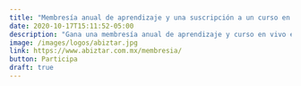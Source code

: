 ```yaml
---
title: "Membresía anual de aprendizaje y una suscripción a un curso en vivo"
date: 2020-10-17T15:11:52-05:00
description: "Gana una membresía anual de aprendizaje y curso en vivo en la plataforma de Abiztar"
image: /images/logos/abiztar.jpg
link: https://www.abiztar.com.mx/membresia/
button: Participa
draft: true
---
```


